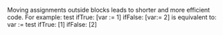 Moving assignments outside blocks leads to shorter and more efficient code.For example:test 	ifTrue: [var := 1]	ifFalse: [var:= 2]is equivalent to:var :=  test 	ifTrue: [1]	ifFalse: [2]